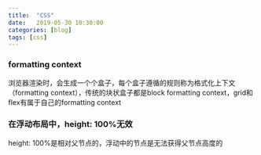 ```yaml
---
title:  "CSS"
date:   2019-05-30 10:30:00
categories: [blog]
tags: [css]
---
```


### formatting context
浏览器渲染时，会生成一个个盒子，每个盒子遵循的规则称为格式化上下文（formatting context），传统的块状盒子都是block formatting context，grid和flex有属于自己的formatting context

### 在浮动布局中，height: 100%无效
height: 100%是相对父节点的，浮动中的节点是无法获得父节点高度的